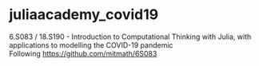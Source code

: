# juliaacademy_covid19
6.S083 / 18.S190 - Introduction to Computational Thinking with Julia, with applications to modelling the COVID-19 pandemic  
Following https://github.com/mitmath/6S083
